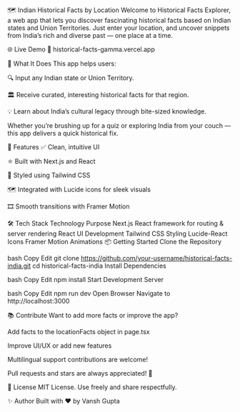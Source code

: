 🗺️ Indian Historical Facts by Location
Welcome to Historical Facts Explorer, a web app that lets you discover fascinating historical facts based on Indian states and Union Territories. Just enter your location, and uncover snippets from India’s rich and diverse past — one place at a time.

🌐 Live Demo
🔗 historical-facts-gamma.vercel.app

🧠 What It Does
This app helps users:

🔍 Input any Indian state or Union Territory.

🏛️ Receive curated, interesting historical facts for that region.

💡 Learn about India’s cultural legacy through bite-sized knowledge.

Whether you’re brushing up for a quiz or exploring India from your couch — this app delivers a quick historical fix.

🚀 Features
✅ Clean, intuitive UI

⚛️ Built with Next.js and React

🎨 Styled using Tailwind CSS

🗺️ Integrated with Lucide icons for sleek visuals

🎞️ Smooth transitions with Framer Motion

🛠️ Tech Stack
Technology	Purpose
Next.js	React framework for routing & server rendering
React	UI Development
Tailwind CSS	Styling
Lucide-React	Icons
Framer Motion	Animations
📦 Getting Started
Clone the Repository

bash
Copy
Edit
git clone https://github.com/your-username/historical-facts-india.git
cd historical-facts-india
Install Dependencies

bash
Copy
Edit
npm install
Start Development Server

bash
Copy
Edit
npm run dev
Open Browser Navigate to http://localhost:3000

📚 Contribute
Want to add more facts or improve the app?

Add facts to the locationFacts object in page.tsx

Improve UI/UX or add new features

Multilingual support contributions are welcome!

Pull requests and stars are always appreciated! 🌟

📜 License
MIT License. Use freely and share respectfully.

✨ Author
Built with ❤️ by Vansh Gupta

